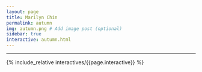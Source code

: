 ```yaml
---
layout: page
title: Marilyn Chin
permalink: autumn
img: autumn.png # Add image post (optional)
sidebar: true
interactive: autumn.html
---
```

---

<!-- The below line includes the interactive figure. Do not change! -->


{% include_relative interactives/{{page.interactive}} %}




